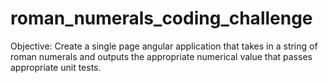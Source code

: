 # roman_numerals_coding_challenge

Objective:
Create a single page angular application that takes in a string of roman numerals and outputs the appropriate numerical value that passes appropriate unit tests.
